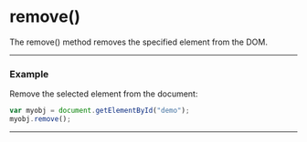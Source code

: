 # remove()
The remove() method removes the specified element from the DOM.

***

### Example
Remove the selected element from the document:

```js
var myobj = document.getElementById("demo");
myobj.remove();
```
***

